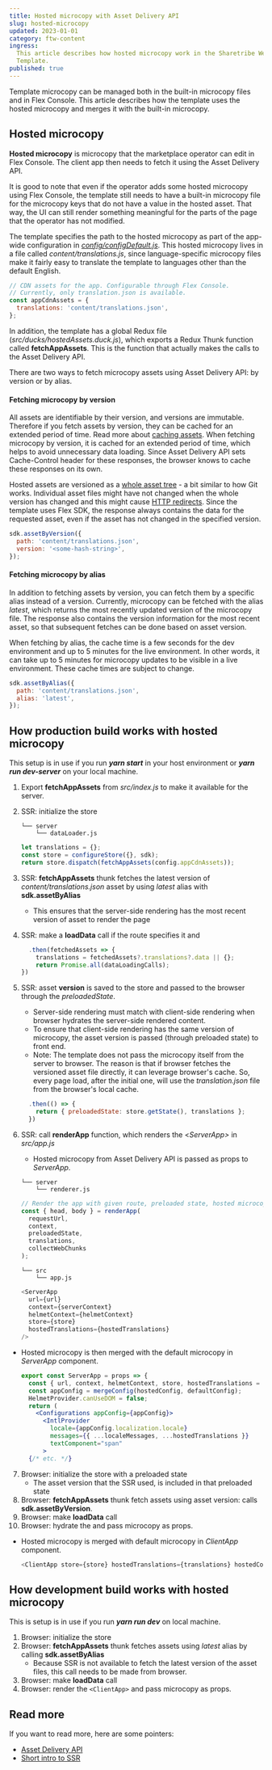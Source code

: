 ```yaml
---
title: Hosted microcopy with Asset Delivery API
slug: hosted-microcopy
updated: 2023-01-01
category: ftw-content
ingress:
  This article describes how hosted microcopy work in the Sharetribe Web
  Template.
published: true
---
```


Template microcopy can be managed both in the built-in microcopy files
and in Flex Console. This article describes how the template uses the
hosted microcopy and merges it with the built-in microcopy.

## Hosted microcopy

**Hosted microcopy** is microcopy that the marketplace operator can edit
in Flex Console. The client app then needs to fetch it using the Asset
Delivery API.

It is good to note that even if the operator adds some hosted microcopy
using Flex Console, the template still needs to have a built-in
microcopy file for the microcopy keys that do not have a value in the
hosted asset. That way, the UI can still render something meaningful for
the parts of the page that the operator has not modified.

The template specifies the path to the hosted microcopy as part of the
app-wide configuration in
[_config/configDefault.js_](https://github.com/sharetribe/web-template/blob/main/src/config/configDefault.js#L78).
This hosted microcopy lives in a file called _content/translations.js_,
since language-specific microcopy files make it fairly easy to translate
the template to languages other than the default English.

```js
// CDN assets for the app. Configurable through Flex Console.
// Currently, only translation.json is available.
const appCdnAssets = {
  translations: 'content/translations.json',
};
```

In addition, the template has a global Redux file
(_src/ducks/hostedAssets.duck.js_), which exports a Redux Thunk function
called **fetchAppAssets**. This is the function that actually makes the
calls to the Asset Delivery API.

There are two ways to fetch microcopy assets using Asset Delivery API:
by version or by alias.

#### Fetching microcopy by version

All assets are identifiable by their version, and versions are
immutable. Therefore if you fetch assets by version, they can be cached
for an extended period of time. Read more about
[caching assets](/references/assets/#asset-data-caching). When fetching
microcopy by version, it is cached for an extended period of time, which
helps to avoid unnecessary data loading. Since Asset Delivery API sets
Cache-Control header for these responses, the browser knows to cache
these responses on its own.

Hosted assets are versioned as a
[whole asset tree](/references/assets/#asset-versioning) - a bit similar
to how Git works. Individual asset files might have not changed when the
whole version has changed and this might cause
[HTTP redirects](https://www.sharetribe.com/api-reference/asset-delivery-api.html#http-redirects).
Since the template uses Flex SDK, the response always contains the data
for the requested asset, even if the asset has not changed in the
specified version.

```js
sdk.assetByVersion({
  path: 'content/translations.json',
  version: '<some-hash-string>',
});
```

#### Fetching microcopy by alias

In addition to fetching assets by version, you can fetch them by a
specific alias instead of a version. Currently, microcopy can be fetched
with the alias _latest_, which returns the most recently updated version
of the microcopy file. The response also contains the version
information for the most recent asset, so that subsequent fetches can be
done based on asset version.

When fetching by alias, the cache time is a few seconds for the dev
environment and up to 5 minutes for the live environment. In other
words, it can take up to 5 minutes for microcopy updates to be visible
in a live environment. These cache times are subject to change.

```js
sdk.assetByAlias({
  path: 'content/translations.json',
  alias: 'latest',
});
```

## How production build works with hosted microcopy

This setup is in use if you run **_yarn start_** in your host
environment or **_yarn run dev-server_** on your local machine.

1. Export **fetchAppAssets** from _src/index.js_ to make it available
   for the server.
2. SSR: initialize the store

   ```shell
   └── server
       └── dataLoader.js
   ```

   ```js
   let translations = {};
   const store = configureStore({}, sdk);
   return store.dispatch(fetchAppAssets(config.appCdnAssets));
   ```

3. SSR: **fetchAppAssets** thunk fetches the latest version of
   _content/translations.json_ asset by using _latest_ alias with
   **sdk.assetByAlias**
   - This ensures that the server-side rendering has the most recent
     version of asset to render the page
4. SSR: make a **loadData** call if the route specifies it and

   ```js
     .then(fetchedAssets => {
       translations = fetchedAssets?.translations?.data || {};
       return Promise.all(dataLoadingCalls);
   })
   ```

5. SSR: asset **version** is saved to the store and passed to the
   browser through the _preloadedState_.

   - Server-side rendering must match with client-side rendering when
     browser hydrates the server-side rendered content.
   - To ensure that client-side rendering has the same version of
     microcopy, the asset version is passed (through preloaded state) to
     front end.
   - Note: The template does not pass the microcopy itself from the
     server to browser. The reason is that if browser fetches the
     versioned asset file directly, it can leverage browser's cache. So,
     every page load, after the initial one, will use the
     _translation.json_ file from the browser's local cache.

   ```js
     .then(() => {
       return { preloadedState: store.getState(), translations };
     })
   ```

6. SSR: call **renderApp** function, which renders the <_ServerApp>_ in
   _src/app.js_

   - Hosted microcopy from Asset Delivery API is passed as props to
     _ServerApp_.

   ```shell
   └── server
       └── renderer.js
   ```

   ```js
   // Render the app with given route, preloaded state, hosted microcopy.
   const { head, body } = renderApp(
     requestUrl,
     context,
     preloadedState,
     translations,
     collectWebChunks
   );
   ```

   ```shell
   └── src
       └── app.js
   ```

   ```js
   <ServerApp
     url={url}
     context={serverContext}
     helmetContext={helmetContext}
     store={store}
     hostedTranslations={hostedTranslations}
   />
   ```

- Hosted microcopy is then merged with the default microcopy in
  _ServerApp_ component.
  ```jsx
  export const ServerApp = props => {
    const { url, context, helmetContext, store, hostedTranslations = {}, hostedConfig = {} } = props;
    const appConfig = mergeConfig(hostedConfig, defaultConfig);
    HelmetProvider.canUseDOM = false;
    return (
      <Configurations appConfig={appConfig}>
        <IntlProvider
          locale={appConfig.localization.locale}
          messages={{ ...localeMessages, ...hostedTranslations }}
          textComponent="span"
        >
    {/* etc. */}
  ```

7. Browser: initialize the store with a preloaded state
   - The asset version that the SSR used, is included in that preloaded
     state
8. Browser: **fetchAppAssets** thunk fetch assets using asset version:
   calls **sdk.assetByVersion**.
9. Browser: make **loadData** call
10. Browser: hydrate the _<ClientApp>_ and pass microcopy as props.

- Hosted microcopy is merged with default microcopy in _ClientApp_
  component.

  ```js
  <ClientApp store={store} hostedTranslations={translations} hostedConfig={hostedConfig} />,

  ```

## How development build works with hosted microcopy

This is setup is in use if you run **_yarn run dev_** on local machine.

1. Browser: initialize the store
2. Browser: **fetchAppAssets** thunk fetches assets using _latest_ alias
   by calling **sdk.assetByAlias**
   - Because SSR is not available to fetch the latest version of the
     asset files, this call needs to be made from browser.
3. Browser: make **loadData** call
4. Browser: render the `<ClientApp>` and pass microcopy as props.

## Read more

If you want to read more, here are some pointers:

- [Asset Delivery API](/references/assets/)
- [Short intro to SSR](/ftw/how-routing-works-in-ftw/#a-brief-introduction-to-ssr)
